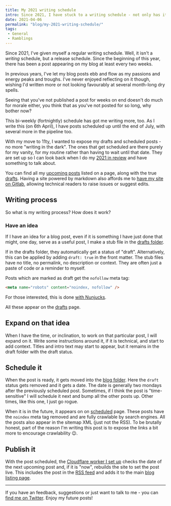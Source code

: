 ```yaml
---
title: My 2021 writing schedule
intro: Since 2021, I have stuck to a writing schedule - not only has it helped write more posts, it prevents the flurry of inactivity
date: 2021-04-06
permalink: "blog/my-2021-writing-schedule/"
tags:
 - General
 - Ramblings
---
```


Since 2021, I've given myself a regular writing schedule. Well, it isn't a _writing_ schedule, but a release schedule. Since the beginning of this year, there has been a post appearing on my blog at least every two weeks.

In previous years, I've let my blog posts ebb and flow as my passions and energy peaks and troughs. I've never enjoyed reflecting on it though, wishing I'd written more or not looking favourably at several month-long dry spells.

Seeing that you've not published a post for weeks on end doesn't do much for morale either, you think that as you've not posted for so long, why bother now?

This bi-weekly (fortnightly) schedule has got me writing more, too. As I write this (on 6th April), I have posts scheduled up until the end of July, with several more in the pipeline too.

With my move to 11ty, I wanted to expose my drafts and scheduled posts - no more "writing in the dark". The ones that get scheduled are there purely for my vanity, for my routine rather than having to wait until that date. They are set up so I can look back when I do my [2021 in review](/blog/2021-in-review/) and have something to talk about.

You can find all my [upcoming posts](/scheduled/) listed on a page, along with the true [drafts](/drafts/). Having a site powered by markdown also affords me to [have my site on Gitlab](https://gitlab.com/mikestreety/mikestreety), allowing technical readers to raise issues or suggest edits.

## Writing process

So what is my writing process? How does it work?

### Have an idea

If I have an idea for a blog post, even if it is something I have just done that might, one day, serve as a useful post, I make a stub file in the [drafts folder](https://gitlab.com/mikestreety/mikestreety/-/tree/main/app/content/drafts).

If in the drafts folder, they automatically get a status of "draft". Alternatively, this can be applied by adding `draft: true` in the front matter. The stub files have no title, no permalink, no description or context. They are often just a paste of code or a reminder to myself.

Posts which are marked as draft get the `nofollow` meta tag:

```html
<meta name="robots" content="noindex, nofollow" />
```

For those interested, this is done [with Nunjucks](https://gitlab.com/mikestreety/mikestreety/-/commit/a343dc3c0595d443bdcb19f08d5d13e16f0beff1).

All these appear on the [drafts](/drafts/) page.

## Expand on that idea

When I have the time, or inclination, to work on that particular post, I will expand on it. Write some instructions around it, if it is technical, and start to add context. Titles and intro text may start to appear, but it remains in the draft folder with the draft status.

## Schedule it

When the post is ready, it gets moved into the [blog folder](https://gitlab.com/mikestreety/mikestreety/-/tree/main/app/content/blog). Here the `draft` status gets removed and it gets a date. The date is generally two mondays after the previously scheduled post. Sometimes, if I think the post is "time-sensitive" I will schedule it next and bump all the other posts up. Other times, like this one, I just go rogue.

When it is in the future, it appears on on [scheduled](/scheduled/) page. These posts have the `noindex` meta tag removed and are fully crawlable by search engines. All the posts also appear in the sitemap XML (just not the RSS). To be brutally honest, part of the reason I'm writing this post is to expose the links a bit more to encourage crawlability 😉.

## Publish it

With the post scheduled, the [Cloudflare worker I set up](/blog/deploy-11ty-scheduled-posts-with-cloudflare-workers/) checks the date of the next upcoming post and, if it is "now", rebuilds the site to set the post live. This includes the post in the [RSS feed](/rss.xml) and adds it to the main [blog listing page](/blog/).

---

If you have an feedback, suggestions or just want to talk to me - you can [find me on Twitter](https://twitter.com/mikestreety). Enjoy my future posts!

